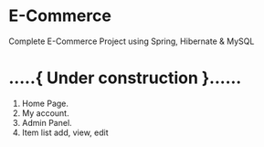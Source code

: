 # E-Commerce
Complete E-Commerce Project using Spring, Hibernate &amp; MySQL

# .....{ Under construction }......

1. Home Page.
2. My account.
3. Admin Panel.
4. Item list add, view, edit
